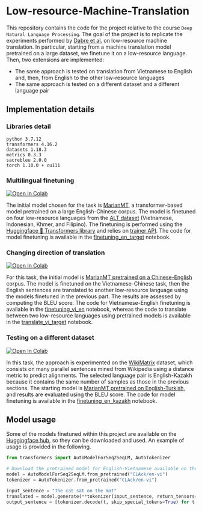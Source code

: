# Low-resource-Machine-Translation

This repository contains the code for the project relative to the course `Deep Natural Language Processing`. The goal of the project is to replicate the experiments performed by [Dabre et al.](https://aclanthology.org/D19-1146.pdf) on low-resource machine translation. In particular, starting from a machine translation model pretrained on a large dataset, we finetune it on a low-resource language. Then, two extensions are implemented:
* The same approach is tested on translation from Vietnamese to English and, then, from English to the other low-resource languages
* The same approach is tested on a different dataset and a different language pair

## Implementation details

### Libraries detail
```
python 3.7.12
transformers 4.16.2
datasets 1.18.3
metrics 0.3.3
sacrebleu 2.0.0
torch 1.10.0 + cu111
```

### Multilingual finetuning

[![Open In Colab](https://colab.research.google.com/assets/colab-badge.svg)](https://colab.research.google.com/drive/1FSdk0dYF13gYgiBFm_LhdIydEm9n-mfW?usp=sharing)

The initial model chosen for the task is [MarianMT](https://huggingface.co/Helsinki-NLP/opus-mt-en-zh), a transformer-based model pretrained on a large English-Chinese corpus. The model is finetuned on four low-resource languages from the [ALT dataset](https://www2.nict.go.jp/astrec-att/member/mutiyama/ALT/) (Vietnamese, Indonesian, Khmer, and Filipino). The finetuning is performed using the [Huggingface 🤗 Transformers library](https://huggingface.co/docs/transformers/index) and relies on [trainer API](https://huggingface.co/docs/transformers/training). The code for model finetuning is available in the [finetuning_en_target](finetuning_en_target.ipynb) notebook.

### Changing direction of translation

[![Open In Colab](https://colab.research.google.com/assets/colab-badge.svg)](https://colab.research.google.com/drive/177UvaF0oq9p28fAZpD9vgbMKIkDOFrzK?usp=sharing)

For this task, the initial model is [MarianMT pretrained on a Chinese-English](https://huggingface.co/Helsinki-NLP/opus-mt-zh-en) corpus. The model is finetuned on the Vietnamese-Chinese task, then the English sentences are translated to another low-resource language using the models finetuned in the previous part. The results are assessed by computing the BLEU score. The code for Vietnamese-English finetuning is available in the [finetuning_vi_en](finetuning_vi_en.ipynb) notebook, whereas the code to translate between two low-resource languages using pretrained models is available in the [translate_vi_target](translate_vi_target.ipynb) notebook.


### Testing on a different dataset

[![Open In Colab](https://colab.research.google.com/assets/colab-badge.svg)](https://colab.research.google.com/drive/1nuyhqmoJMN13Yxoe_IOoN8dL9NUbzRBm?usp=sharing)

In this task, the approach is experimented on the [WikiMatrix](https://github.com/facebookresearch/LASER/tree/main/tasks/WikiMatrix) dataset, which consists on many parallel sentences mined from Wikipedia using a distance metric to predict alignments. The selected language pair is English-Kazakh because it contains the same number of samples as those in the previous sections. The starting model is [MarianMT pretrained on English-Turkish](https://huggingface.co/Helsinki-NLP/opus-tatoeba-en-tr), and results are evaluated using the BLEU score. The code for model finetuning is available in the [finetuning_en_kazakh](finetuning_en_kazakh.ipynb) notebook.

## Model usage
Some of the models finetuned within this project are available on the [Huggingface hub](https://huggingface.co/CLAck), so they can be downloaded and used. An example of usage is provided in the following.
```python
from transformers import AutoModelForSeq2SeqLM, AutoTokenizer

# Download the pretrained model for English-Vietnamese available on the hub
model = AutoModelForSeq2SeqLM.from_pretrained("CLAck/en-vi")
tokenizer = AutoTokenizer.from_pretrained("CLAck/en-vi")

input_sentence = "The cat sat on the mat"
translated = model.generate(**tokenizer(input_sentence, return_tensors="pt", padding=True))
output_sentence = [tokenizer.decode(t, skip_special_tokens=True) for t in translated]

```

